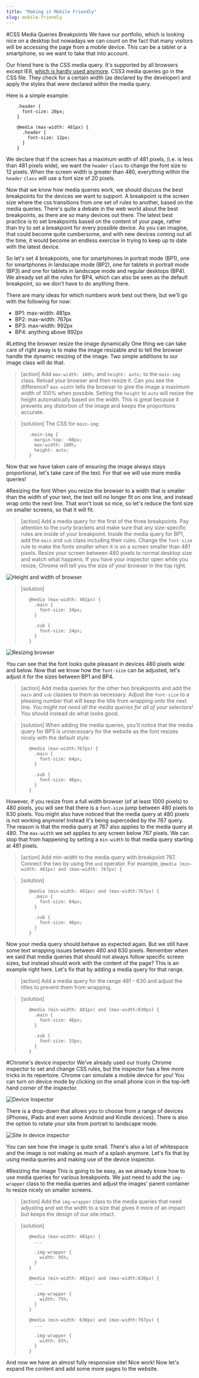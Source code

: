 ```yaml
---
title: "Making it Mobile Friendly"
slug: mobile-friendly
---     
```


#CSS Media Queries Breakpoints
We have our portfolio, which is looking nice on a desktop but nowadays we can count on the fact that many visitors will be accessing the page from a mobile device. This can be a tablet or a smartphone, so we want to take that into account. 

Our friend here is the CSS media query. It's supported by all browsers except IE8, [which is hardly used anymore](http://caniuse.com/usage-table). CSS3 media queries go in the CSS file. They check for a certain width (as declared by the developer) and apply the styles that were declared within the media query. 

Here is a simple example:

```
    .header {
      font-size: 20px;
    }

    @media (max-width: 481px) {
      .header {
        font-size: 12px;
      }
    }
```

We declare that if the screen has a maximum width of 481 pixels, (i.e. is less than 481 pixels wide), we want the `header` `class` to change the font size to 12 pixels. When the screen width is greater than 480, everything within the `header` `class` will use a font size of 20 pixels. 

Now that we know how media queries work, we should discuss the best breakpoints for the devices we want to support. A breakpoint is the screen size where the css transitions from one set of rules to another, based on the media queries. There's quite a debate in the web world about the best breakpoints, as there are so many devices out there. The latest best practice is to set breakpoints based on the content of your page, rather than try to set a breakpoint for every possible device. As you can imagine, that could become quite cumbersome, and with new devices coming out all the time, it would become an endless exercise in trying to keep up to date with the latest device. 

So let's set 4 breakpoints, one for smartphones in portrait mode (BP1), one for smartphones in landscape mode (BP2), one for tablets in portrait mode (BP3) and one for tablets in landscape mode and regular desktops (BP4). We already set all the rules for BP4, which can also be seen as the default breakpoint, so we don't have to do anything there.

There are many ideas for which numbers work best out there, but we'll go with the following for now:

- BP1: max-width: 481px
- BP2: max-width: 767px
- BP3: max-width: 992px
- BP4: anything above 992px

#Letting the browser resize the image dynamically
One thing we can take care of right away is to make the image resizable and to tell the browser handle the dynamic resizing of the image. Two simple additions to our image class will do that.

> [action]
> Add `max-width: 100%;` and `height: auto;` to the `main-img` class. Reload your browser and then resize it. Can you see the difference? `max-width` tells the browser to give the image a maximum width of 100% when possible. Setting the `height` to `auto` will resize the height automatically based on the width. This is great because it prevents any distortion of the image and keeps the proportions accurate.

<!-- Comment to break actionable boxes. -->

> [solution]
> The CSS for `main-img`:
> 
> ```
>    .main-img {
>      margin-top: -60px;
>      max-width: 100%;
>      height: auto;
>    }
> ```

Now that we have taken care of ensuring the image always stays proportional, let's take care of the text. For that we will use more media queries!

#Resizing the font
When you resize the browser to a width that is smaller than the width of your text, the text will no longer fit on one line, and instead wrap onto the next line. That won't look so nice, so let's reduce the font size on smaller screens, so that it will fit.

> [action]
> Add a media query for the first of the three breakpoints. Pay attention to the curly brackets and make sure that any size-specific rules are inside of your breakpoint. Inside the media query for  BP1, add the `main` and `sub` class including their rules. Change the `font-size` rule to make the fonts smaller when it is on a screen smaller than 481 pixels. Resize your screen between 480 pixels to normal desktop size and watch what happens. If you have your inspector open while you resize, Chrome will tell you the size of your browser in the top right.

![Height and width of browser](./3-height-width.png "Height and width of browser")

> [solution]
> 
> ```
>    @media (max-width: 481px) { 
>      .main {
>        font-size: 34px;
>      }
>    
>      .sub {
>        font-size: 24px;
>      }
>    }
> ```

![Resizing browser](./4-resize.gif "Resizing browser")

You can see that the font looks quite pleasant in devices 480 pixels wide and below. Now that we know how the `font-size` can be adjusted, let's adjust it for the sizes between BP1 and BP4. 

> [action]
> Add media queries for the other two breakpoints and add the `main` and `sub` classes to them as necessary. Adjust the `font-size` to a pleasing number that will keep the title from wrapping onto the next line.
> *You might not need all the media queries for all of your selectors!* You should instead do what looks good.

<!-- Comment to break actionable boxes. -->

> [solution]
> When adding the media queries, you'll notice that the media query for BP3 is unnecessary for the website as the font resizes nicely with the default style:
> 
> ```
>    @media (max-width:767px) { 
>      .main {
>        font-size: 64px;
>      }
>    
>      .sub {
>        font-size: 46px;
>      }
>    }
> ```

However, if you resize from a full width browser (of at least 1000 pixels) to 480 pixels, you will see that there is a `font-size` jump between 480 pixels to 630 pixels. You might also have noticed that the media query at 480 pixels is not working anymore! Instead it's being superceded by the 767 query. The reason is that the media query at 767 also applies to the media query at 480. The `max-width` we set applies to any screen below 767 pixels. We can stop that from happening by setting a `min-width` to that media query starting at 481 pixels.

> [action] 
> Add min-width to the media query with breakpoint 767. Connect the two by using the `and` operator. For example, `@media (min-width: 481px) and (max-width: 767px) {`

<!-- Comment to break actionable boxes. -->

> [solution]
> 
> ```
>    @media (min-width: 481px) and (max-width:767px) { 
>      .main {
>        font-size: 64px;
>      }
>    
>      .sub {
>        font-size: 46px;
>      }
>    }
> ```

Now your media query should behave as expected again. But we still have some text wrapping issues between 480 and 630 pixels. Remember when we said that media queries that should not always follow specific screen sizes, but instead should work with the content of the page? This is an example right here. Let's fix that by adding a media query for that range.

> [action]
> Add a media query for the range 481 - 630 and adjust the titles to prevent them from wrapping. 

<!-- Comment to break actionable boxes. -->

> [solution]
> 
> ```
>    @media (min-width: 481px) and (max-width:630px) { 
>      .main {
>        font-size: 46px;
>      }
>    
>      .sub {
>        font-size: 33px;
>      }
>    }
> ```

#Chrome's device inspector
We've already used our trusty Chrome inspector to set and change CSS rules, but the inspector has a few more tricks in its repertoire. Chrome can simulate a mobile device for you! You can turn on device mode by clicking on the small phone icon in the top-left hand corner of the inspector. 

![Device Inspector](./1-device-inspector.png "Device Inspector")

There is a drop-down that allows you to choose from a range of devices (iPhones, iPads and even some Android and Kindle devices). There is also the option to rotate your site from portrait to landscape mode. 

![Site in device inspector](./2-site-in-device.png "Site in device inspector")

You can see how the image is quite small. There's also a lot of whitespace and the image is not making as much of a splash anymore. Let's fix that by using media queries and making use of the device inspector.

#Resizing the image
This is going to be easy, as we already know how to use media queries for various breakpoints. We just need to add the `img-wrapper` class to the media queries and adjust the images' parent container to resize nicely on smaller screens.

> [action]
> Add the `img-wrapper` class to the media queries that need adjusting and set the width to a size that gives it more of an impact but keeps the design of our site intact.

<!-- Comment to break actionable boxes. -->

> [solution]
> 
> ```
>    @media (max-width: 481px) { 
>      ...
>    
>      .img-wrapper {
>        width: 95%;
>      }
>    }
>    
>    @media (min-width: 481px) and (max-width:630px) { 
>      ...
>    
>      .img-wrapper {
>        width: 75%;
>      }
>    }
>    
>    @media (min-width: 630px) and (max-width:767px) { 
>      ...
>    
>      .img-wrapper {
>        width: 65%;
>      }
>    }
> ```

And now we have an almost fully responsive site! Nice work! Now let's expand the content and add some more pages to the website.
